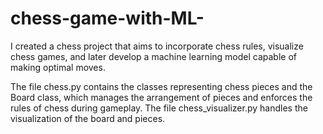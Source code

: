 # chess-game-with-ML-
I created a chess project that aims to incorporate chess rules, visualize chess games, and later develop a machine learning model capable of making optimal moves.

The file chess.py contains the classes representing chess pieces and the Board class, which manages the arrangement of pieces and enforces the rules of chess during gameplay.
The file chess_visualizer.py handles the visualization of the board and pieces.
